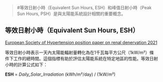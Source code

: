 > #等效日射小時（Equivalent Sun Hours, ESH）和峰值日射小時（Peak Sun Hours, PSH）是與太陽能系統設計相關的重要概念。

## 等效日射小時（Equivalent Sun Hours, ESH）
[European Society of Hypertension position paper on
renal denervation 2021](https://www.eshonline.org/esh-content/uploads/2021/09/European-Society-of-Hypertesion-position-paper-on-renal-denervation-2021.pdf)

等效日射小時表示一天內太陽能輻射量轉化為在1千瓦每平方公尺（1kW/m²）條件下工作的總時間。這個指標有助於評估太陽能系統在特定地區的性能。等效日射小時的計算公式如下：

**ESH** = _Daily_Solar_Irradiation_ (kWh/m²/day) / (1kW/m²)

​

​
